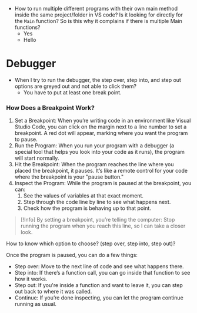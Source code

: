 - How to run multiple different programs with their own main method inside the same project/folder in VS code? Is it looking for directly for the `Main` function? So is this why it complains if there is multiple Main functions?
	- Yes 
	- Hello



# Debugger
- When I try to run the debugger, the step over, step into, and step out options are greyed out and not able to click them?
	- You have to put at least one break point.




### How Does a Breakpoint Work?
1. Set a Breakpoint: When you’re writing code in an environment like Visual Studio Code, you can click on the margin next to a line number to set a breakpoint. A red dot will appear, marking where you want the program to pause.
2. Run the Program: When you run your program with a debugger (a special tool that helps you look into your code as it runs), the program will start normally.
3. Hit the Breakpoint: When the program reaches the line where you placed the breakpoint, it pauses. It’s like a remote control for your code where the breakpoint is your "pause button."
4. Inspect the Program: While the program is paused at the breakpoint, you can:
	1. See the values of variables at that exact moment.
	2. Step through the code line by line to see what happens next.
	3. Check how the program is behaving up to that point.


> [!Info] By setting a breakpoint, you’re telling the computer:
> Stop running the program when you reach this line, so I can take a closer look.


How to know which option to choose? (step over, step into, step out)?

Once the program is paused, you can do a few things:
- Step over: Move to the next line of code and see what happens there.
- Step into: If there’s a function call, you can go inside that function to see how it works.
- Step out: If you're inside a function and want to leave it, you can step out back to where it was called.
- Continue: If you’re done inspecting, you can let the program continue running as usual.
